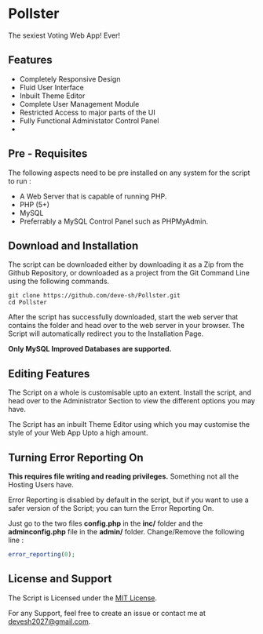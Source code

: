 # <div align='cetner'>Pollster</div>

The sexiest Voting Web App! Ever!

## Features 

<ul>
	<li>Completely Responsive Design</li>
	<li>Fluid User Interface</li>
	<li>Inbuilt Theme Editor</li>
	<li>Complete User Management Module</li>
	<li>Restricted Access to major parts of the UI</li>
	<li>Fully Functional Administator Control Panel</li>
	<li></li>
</ul>

## Pre - Requisites

The following aspects need to be pre installed on any system for the script to run : 

<ul>
	<li>A Web Server that is capable of running PHP.</li>
	<li>PHP (5+)</li>
	<li>MySQL</li>
	<li>Preferrably a MySQL Control Panel such as PHPMyAdmin.</li>
</ul>

## Download and Installation

The script can be downloaded either by downloading it as a Zip from the Github Repository, or downloaded as a project from the Git Command Line using the following commands.

```git
git clone https://github.com/deve-sh/Pollster.git
cd Pollster
```

After the script has successfully downloaded, start the web server that contains the folder and head over to the web server in your browser. The Script will automatically redirect you to the Installation Page.

<b>Only MySQL Improved Databases are supported.</b>

## Editing Features

The Script on a whole is customisable upto an extent. Install the script, and head over to the Administrator Section to view the different options you may have.

The Script has an inbuilt Theme Editor using which you may customise the style of your Web App Upto a high amount.

## Turning Error Reporting On

<b>This requires file writing and reading privileges.</b>
Something not all the Hosting Users have.

Error Reporting is disabled by default in the script, but if you want to use a safer version of the Script; you can turn the Error Reporting On.

Just go to the two files <b>config.php</b> in the <b>inc/</b> folder and the <b>adminconfig.php</b> file in the <b>admin/</b> folder. Change/Remove the following line : 

```php
error_reporting(0);
```

## License and Support

The Script is Licensed under the <a href='https://github.com/deve-sh/Pollster/blob/master/LICENSE' target="_blank">MIT License</a>.

For any Support, feel free to create an issue or contact me at devesh2027@gmail.com.
